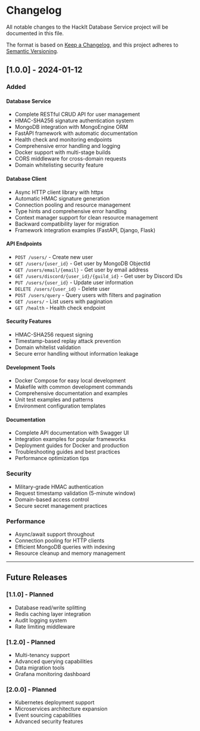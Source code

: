 # Changelog

All notable changes to the HackIt Database Service project will be documented in this file.

The format is based on [Keep a Changelog](https://keepachangelog.com/en/1.0.0/),
and this project adheres to [Semantic Versioning](https://semver.org/spec/v2.0.0.html).

## [1.0.0] - 2024-01-12

### Added

#### Database Service
- Complete RESTful CRUD API for user management
- HMAC-SHA256 signature authentication system
- MongoDB integration with MongoEngine ORM
- FastAPI framework with automatic documentation
- Health check and monitoring endpoints
- Comprehensive error handling and logging
- Docker support with multi-stage builds
- CORS middleware for cross-domain requests
- Domain whitelisting security feature

#### Database Client
- Async HTTP client library with httpx
- Automatic HMAC signature generation
- Connection pooling and resource management
- Type hints and comprehensive error handling
- Context manager support for clean resource management
- Backward compatibility layer for migration
- Framework integration examples (FastAPI, Django, Flask)

#### API Endpoints
- `POST /users/` - Create new user
- `GET /users/{user_id}` - Get user by MongoDB ObjectId
- `GET /users/email/{email}` - Get user by email address
- `GET /users/discord/{user_id}/{guild_id}` - Get user by Discord IDs
- `PUT /users/{user_id}` - Update user information
- `DELETE /users/{user_id}` - Delete user
- `POST /users/query` - Query users with filters and pagination
- `GET /users/` - List users with pagination
- `GET /health` - Health check endpoint

#### Security Features
- HMAC-SHA256 request signing
- Timestamp-based replay attack prevention
- Domain whitelist validation
- Secure error handling without information leakage

#### Development Tools
- Docker Compose for easy local development
- Makefile with common development commands
- Comprehensive documentation and examples
- Unit test examples and patterns
- Environment configuration templates

#### Documentation
- Complete API documentation with Swagger UI
- Integration examples for popular frameworks
- Deployment guides for Docker and production
- Troubleshooting guides and best practices
- Performance optimization tips

### Security
- Military-grade HMAC authentication
- Request timestamp validation (5-minute window)
- Domain-based access control
- Secure secret management practices

### Performance
- Async/await support throughout
- Connection pooling for HTTP clients
- Efficient MongoDB queries with indexing
- Resource cleanup and memory management

---

## Future Releases

### [1.1.0] - Planned
- Database read/write splitting
- Redis caching layer integration
- Audit logging system
- Rate limiting middleware

### [1.2.0] - Planned
- Multi-tenancy support
- Advanced querying capabilities
- Data migration tools
- Grafana monitoring dashboard

### [2.0.0] - Planned
- Kubernetes deployment support
- Microservices architecture expansion
- Event sourcing capabilities
- Advanced security features 